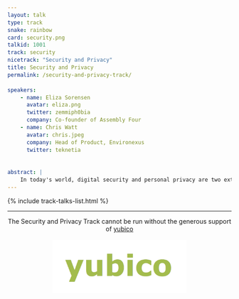 ```yaml
---
layout: talk
type: track
snake: rainbow
card: security.png
talkid: 1001
track: security
nicetrack: "Security and Privacy"
title: Security and Privacy
permalink: /security-and-privacy-track/

speakers: 
    - name: Eliza Sorensen
      avatar: eliza.png
      twitter: zemmiph0bia
      company: Co-founder of Assembly Four
    - name: Chris Watt
      avatar: chris.jpeg
      company: Head of Product, Environexus
      twitter: teknetia


abstract: |
    In today's world, digital security and personal privacy are two extremely crucial and valued aspects of our existence. The Security and Privacy track hopes to share knowledge about both of these concepts, both in sharing information about how to ensure security, and detailing ways we can protect our own privacy. 
---
```


{% include track-talks-list.html %}

<hr>
<p align="center">The Security and Privacy Track cannot be run without the generous support of <a href="https://www.yubico.com/">yubico</a><br><br><a href="https://www.yubico.com/"><img src="/static/img/sponsors/yubico.png" style="width: 300px"> </a></p>
